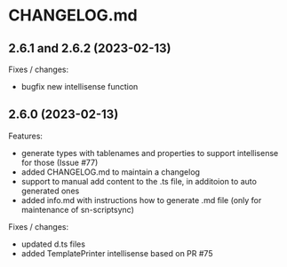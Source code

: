 # CHANGELOG.md

## 2.6.1 and 2.6.2 (2023-02-13)
Fixes / changes:
  - bugfix new intellisense function


## 2.6.0 (2023-02-13)

Features:
  - generate types with tablenames and properties to support intellisense for those (Issue #77)
  - added CHANGELOG.md to maintain a changelog 
  - support to manual add content to the .ts file, in additoion to auto generated ones
  - added info.md with instructions how to generate .md file (only for maintenance of sn-scriptsync)

Fixes / changes:
  - updated d.ts files
  - added TemplatePrinter intellisense based on PR #75

